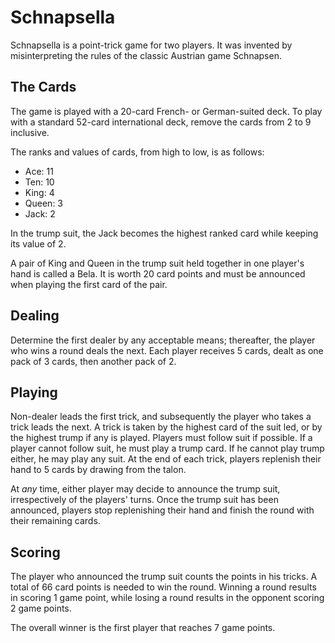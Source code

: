 # Schnapsella

Schnapsella is a point-trick game for two players. It was invented by misinterpreting the rules of the classic Austrian game Schnapsen.

## The Cards

The game is played with a 20-card French- or German-suited deck. To play with a standard 52-card international deck, remove the cards from 2 to 9 inclusive.

The ranks and values of cards, from high to low, is as follows:

- Ace:  11
- Ten:  10
- King:  4
- Queen: 3
- Jack:  2

In the trump suit, the Jack becomes the highest ranked card while keeping its value of 2.

A pair of King and Queen in the trump suit held together in one player's hand is called a Bela. It is worth 20 card points and must be announced when playing the first card of the pair.

<!-- Note that declaring Bela is not mandatory. -->

## Dealing

Determine the first dealer by any acceptable means; thereafter, the player who wins a round deals the next. Each player receives 5 cards, dealt as one pack of 3 cards, then another pack of 2.

## Playing

Non-dealer leads the first trick, and subsequently the player who takes a trick leads the next. A trick is taken by the highest card of the suit led, or by the highest trump if any is played. Players must follow suit if possible. If a player cannot follow suit, he must play a trump card. If he cannot play trump either, he may play any suit. At the end of each trick, players replenish their hand to 5 cards by drawing from the talon.

At *any* time, either player may decide to announce the trump suit, irrespectively of the players' turns. Once the trump suit has been announced, players stop replenishing their hand and finish the round with their remaining cards.

<!-- If the trump suit is announced in between the replenishment of both players hand, the player who didn't replenish must do so before continuing to play. -->

## Scoring

The player who announced the trump suit counts the points in his tricks. A total of 66 card points is needed to win the round. Winning a round results in scoring 1 game point, while losing a round results in the opponent scoring 2 game points.

The overall winner is the first player that reaches 7 game points.
